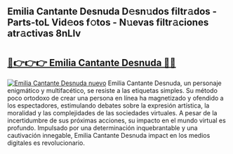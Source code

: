 ## Emilia Cantante Desnuda D𝚎sn𝚞dos filtr𝚊dos - Parts-toL Vid𝚎os f𝚘tos - N𝚞evas filtr𝚊ciones atr𝚊ctivas 8nLlv

# <h2><a href="http://mb02f1.tromn.icu/?c=Emilia+Cantante+Desnuda">🔗👉👉👉 Emilia Cantante Desnuda 🔗🔗</a></h2>

[![Emilia Cantante Desnuda nuevo](https://i.imgur.com/pEAQMta.gif)](http://mb02f1.tromn.icu/?c=Emilia+Cantante+Desnuda)
Emilia Cantante Desnuda, un personaje enigmático y multifacético, se resiste a las etiquetas simples. Su método poco ortodoxo de crear una persona en línea ha magnetizado y ofendido a los espectadores, estimulando debates sobre la expresión artística, la moralidad y las complejidades de las sociedades virtuales. A pesar de la incertidumbre de sus próximas acciones, su impacto en el mundo virtual es profundo. Impulsado por una determinación inquebrantable y una cautivación innegable, Emilia Cantante Desnuda impact en los medios digitales es revolucionario.
